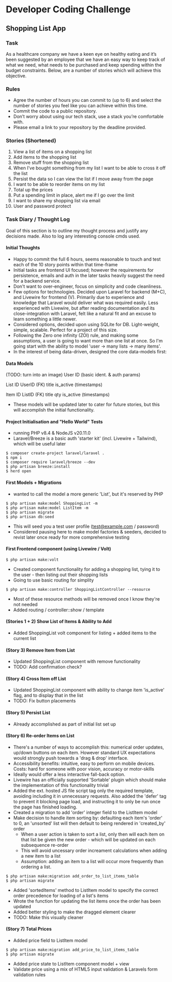 # Developer Coding Challenge

## Shopping List App

### Task

As a healthcare company we have a keen eye on healthy eating and it’s been suggested by an employee that we have an easy way to keep track of what we need, what needs to be purchased and keep spending within the budget constraints. Below, are a number of stories which will achieve this objective.

### Rules

-   Agree the number of hours you can commit to (up to 6) and select the number of stories you feel like you can achieve within this time.
-   Commit the code to a public repository.
-   Don’t worry about using our tech stack, use a stack you’re comfortable with.
-   Please email a link to your repository by the deadline provided.

### Stories (Shortened)

1. View a list of items on a shopping list
2. Add items to the shopping list
3. Remove stuff from the shopping list
4. When I’ve bought something from my list I want to be able to cross it off the list
5. Persist the data so I can view the list if I move away from the page
6. I want to be able to reorder items on my list
7. Total up the prices
8. Put a spending limit in place, alert me if I go over the limit
9. I want to share my shopping list via email
10. User and password protect

### Task Diary / Thought Log

Goal of this section is to outline my thought process and justify any decisions made. Also to log any interesting console cmds used.

#### Initial Thoughts

-   Happy to commit the full 6 hours, seems reasonable to touch and test each of the 10 story points within that time-frame
-   Initial tasks are frontend UI focused; however the requirements for persistence, emails and auth in the later tasks heavily suggest the need for a backend service.
-   Don't want to over-engineer, focus on simplicity and code cleanliness.
-   Few options for technologies. Decided upon Laravel for backend (M+C), and Livewire for frontend (V). Primarily due to experience and knowledge that Laravel would deliver what was required easily. Less experienced with Livewire, but after reading documentation and its close-integration with Laravel, felt like a natural fit and an excuse to learn something a little newer.
-   Considered options, decided upon using SQLite for DB. Light-weight, simple, scalable. Perfect for a project of this size.
-   Following the Zero one infinity (ZOI) rule, and making some assumptions, a user is going to want more than one list at once. So I'm going start with the ability to model 'user -> many lists -> many items'.
-   In the interest of being data-driven, designed the core data-models first:

#### Data Models

(TODO: turn into an image)
User
ID
(basic ident. & auth params)

List
ID
UserID (FK)
title
is_active
(timestamps)

Item
ID
ListID (FK)
title
qty
is_active
(timestamps)

-   These models will be updated later to cater for future stories, but this will accomplish the initial functionality.

#### Project Initialisation and "Hello World" Tests

-   running PHP v8.4 & NodeJS v20.11.0
-   Laravel/Breeze is a basic auth 'starter kit' (incl. Livewire + Tailwind), which will be useful later

```
$ composer create-project laravel/laravel .
$ npm i
$ composer require laravel/breeze --dev
$ php artisan breeze:install
$ herd open
```

#### First Models + Migrations

-   wanted to call the model a more generic 'List', but it's reserved by PHP

```
$ php artisan make:model ShoppingList -m
$ php artisan make:model ListItem -m
$ php artisan migrate
$ php artisan db:seed
```

-   This will seed you a test user profile (test@example.com / password)
-   Considered pausing here to make model factories & seeders, decided to revist later once ready for more comprehensive testing

#### First Frontend component (using Livewire / Volt)

```
$ php artisan make:volt
```

-   Created component functionality for adding a shopping list, tying it to the user - then listing out their shopping lists
-   Going to use basic routing for simplity

```
$ php artisan make:controller ShoppingListController --resource
```

-   Most of these resource methods will be removed once I know they're not needed
-   Added routing / controller::show / template

#### (Stories 1 + 2) Show List of Items & Ability to Add

-   Added ShoppingList volt component for listing + added items to the current list

#### (Story 3) Remove Item from List

-   Updated ShoppingList component with remove functionality
-   TODO: Add confirmation check?

#### (Story 4) Cross Item off List

-   Updated ShoppingList component with ability to change item 'is_active' flag, and to display that in the list
-   TODO: Fix button placements

#### (Story 5) Persist List

-   Already accomplished as part of initial list set up

#### (Story 6) Re-order Items on List

-   There's a number of ways to accomplish this: numerical order updates, up/down buttons on each item. However standard UX expectations would strongly push towards a 'drag & drop' interface.
-   Accessibility benefits: intuitive, easy to perform on mobile devices. Costs: hard for someone with poor vision, accuracy or motor-skills
-   Ideally would offer a less interactive fall-back option.
-   Livewire has an officially supported 'Sortable' plugin which should make the implementation of this functionality trivial
-   Added the ext. hosted JS file script tag only the required template, avoiding including it in unnecessary requests. Also added the 'defer' tag to prevent it blocking page load, and instructing it to only be run once the page has finished loading.
-   Created a migration to add 'order' integer field to the ListItem model
-   Make decision to handle item sorting by: defaulting each item's 'order' to 0, an 'unsorted' list will then default to being rendered in 'created_by' order
    -   When a user action is taken to sort a list, only then will each item on that list be given the new order - which will be updated on each subsequence re-order
    -   This will avoid uncessary order increament calculations when adding a new item to a list
    -   Assumption: adding an item to a list will occur more frequently than ordering a list.

```
$ php artisan make:migration add_order_to_list_items_table
$ php artisan migrate
```

-   Added 'sortedItems' method to ListItem model to specify the correct order precedence for loading of a list's items
-   Wrote the function for updating the list items once the order has been updated
-   Added better styling to make the dragged element clearer
-   TODO: Make this visually cleaner

#### (Story 7) Total Prices

-   Added price field to ListItem model

```
$ php artisan make:migration add_price_to_list_items_table
$ php artisan migrate
```

-   Added price state to ListItem component model + view
-   Validate price using a mix of HTML5 input validation & Laravels form validation rules
